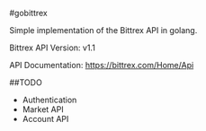 #gobittrex

Simple implementation of the Bittrex API in golang.

Bittrex API Version: v1.1

API Documentation: https://bittrex.com/Home/Api

##TODO
- Authentication
- Market API
- Account API